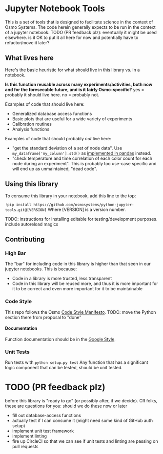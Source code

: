 # Jupyter Notebook Tools
This is a set of tools that is designed to facilitate science in the context of Osmo Systems.
The code herein generally expects to be run in the context of a jupyter notebook. TODO (PR feedback plz): eventually it might be used elsewhere. is it OK to put it all here for now and potentially have to refactor/move it later?

## What lives here

Here's the basic heuristic for what should live in this library vs. in a notebook.

**Is this function reusable across many experiments/activities, both now and for the foreseeable future, and is it fairly Osmo-specific?**
yes = probably it should live here. no = probably not.

Examples of code that should live here:

* Generalized database access functions
* Basic plots that are useful for a wide variety of experiments
* Calibration routines
* Analysis functions

Examples of code that should probably *not* live here:

* "get the standard deviation of a set of node data". Use `my_dataframe['my_column'].std()` as [implemented in pandas](https://pandas.pydata.org/pandas-docs/stable/generated/pandas.Series.std.html) instead.
* "check temperature and time correlation of each color count for each node during an experiment". This is probably too use-case specific and will end up as unmaintained, "dead code".

## Using this library

To consume this library in your notebook, add this line to the top:

`!pip install https://github.com/osmosystems/python-jupyter-tools.git@[VERSION]`
Where [VERSION] is a version number.

TODO: instructions for installing editable for testing/development purposes. include autoreload magics

## Contributing

### High Bar

The "bar" for including code in this library is higher than that seen in our jupyter notebooks. This is because:
* Code in a library is more trusted, less transparent
* Code in this library will be reused more, and thus it is more important for it to be correct and even more important for it to be maintainable

### Code Style

This repo follows the Osmo [Code Style Manifesto](https://docs.google.com/document/d/1W1Ipug8IACL4PfZAq5bQKlmfcJGmHGKNH95_FwJcjaI).
TODO: move the Python section there from proposal to "done"

#### Documentation

Function documentation should be in the [Google Style](https://github.com/google/styleguide/blob/gh-pages/pyguide.md#38-comments-and-docstrings).

### Unit Tests

Run tests with `python setup.py test`
Any function that has a significant logic component that can be tested, should be unit tested.

# TODO  (PR feedback plz)
before this library is "ready to go" (or possibly after, if we decide). CR folks, these are questions for you: should we do these now or later
* fill out database-access functions
* actually test if I can consume it (might need some kind of GitHub auth setup)
* implement unit test framework
* implement linting
* fire up CircleCI so that we can see if unit tests and linting are passing on pull requests
